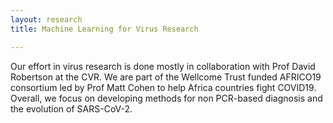 ```yaml
---
layout: research
title: Machine Learning for Virus Research

---
```


Our effort in virus research is done mostly in collaboration with Prof David Robertson at the CVR. We are part of the Wellcome Trust funded AFRICO19 consortium led by Prof Matt Cohen to help Africa countries fight COVID19. Overall, we focus on developing methods for non PCR-based diagnosis and the evolution of SARS-CoV-2. 

